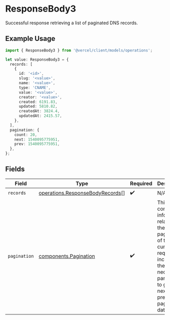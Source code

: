 # ResponseBody3

Successful response retrieving a list of paginated DNS records.

## Example Usage

```typescript
import { ResponseBody3 } from '@vercel/client/models/operations';

let value: ResponseBody3 = {
  records: [
    {
      id: '<id>',
      slug: '<value>',
      name: '<value>',
      type: 'CNAME',
      value: '<value>',
      creator: '<value>',
      created: 6191.83,
      updated: 5810.82,
      createdAt: 3824.4,
      updatedAt: 2415.57,
    },
  ],
  pagination: {
    count: 20,
    next: 1540095775951,
    prev: 1540095775951,
  },
};
```

## Fields

| Field        | Type                                                                               | Required           | Description                                                                                                                                                     |
| ------------ | ---------------------------------------------------------------------------------- | ------------------ | --------------------------------------------------------------------------------------------------------------------------------------------------------------- |
| `records`    | [operations.ResponseBodyRecords](../../models/operations/responsebodyrecords.md)[] | :heavy_check_mark: | N/A                                                                                                                                                             |
| `pagination` | [components.Pagination](../../models/components/pagination.md)                     | :heavy_check_mark: | This object contains information related to the pagination of the current request, including the necessary parameters to get the next or previous page of data. |
